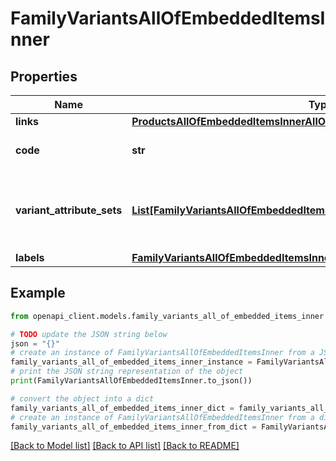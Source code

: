 # FamilyVariantsAllOfEmbeddedItemsInner


## Properties

Name | Type | Description | Notes
------------ | ------------- | ------------- | -------------
**links** | [**ProductsAllOfEmbeddedItemsInnerAllOfLinks**](ProductsAllOfEmbeddedItemsInnerAllOfLinks.md) |  | [optional] 
**code** | **str** | Family variant code | 
**variant_attribute_sets** | [**List[FamilyVariantsAllOfEmbeddedItemsInnerAllOfVariantAttributeSetsInner]**](FamilyVariantsAllOfEmbeddedItemsInnerAllOfVariantAttributeSetsInner.md) | Attributes distribution according to the enrichment level | 
**labels** | [**FamilyVariantsAllOfEmbeddedItemsInnerAllOfLabels**](FamilyVariantsAllOfEmbeddedItemsInnerAllOfLabels.md) |  | [optional] 

## Example

```python
from openapi_client.models.family_variants_all_of_embedded_items_inner import FamilyVariantsAllOfEmbeddedItemsInner

# TODO update the JSON string below
json = "{}"
# create an instance of FamilyVariantsAllOfEmbeddedItemsInner from a JSON string
family_variants_all_of_embedded_items_inner_instance = FamilyVariantsAllOfEmbeddedItemsInner.from_json(json)
# print the JSON string representation of the object
print(FamilyVariantsAllOfEmbeddedItemsInner.to_json())

# convert the object into a dict
family_variants_all_of_embedded_items_inner_dict = family_variants_all_of_embedded_items_inner_instance.to_dict()
# create an instance of FamilyVariantsAllOfEmbeddedItemsInner from a dict
family_variants_all_of_embedded_items_inner_from_dict = FamilyVariantsAllOfEmbeddedItemsInner.from_dict(family_variants_all_of_embedded_items_inner_dict)
```
[[Back to Model list]](../README.md#documentation-for-models) [[Back to API list]](../README.md#documentation-for-api-endpoints) [[Back to README]](../README.md)


